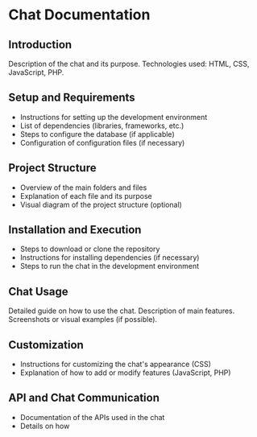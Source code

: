 # Chat Documentation

## Introduction
Description of the chat and its purpose. Technologies used: HTML, CSS, JavaScript, PHP.

## Setup and Requirements
- Instructions for setting up the development environment
- List of dependencies (libraries, frameworks, etc.)
- Steps to configure the database (if applicable)
- Configuration of configuration files (if necessary)

## Project Structure
- Overview of the main folders and files
- Explanation of each file and its purpose
- Visual diagram of the project structure (optional)

## Installation and Execution
- Steps to download or clone the repository
- Instructions for installing dependencies (if necessary)
- Steps to run the chat in the development environment

## Chat Usage
Detailed guide on how to use the chat. Description of main features. Screenshots or visual examples (if possible).

## Customization
- Instructions for customizing the chat's appearance (CSS)
- Explanation of how to add or modify features (JavaScript, PHP)

## API and Chat Communication
- Documentation of the APIs used in the chat
- Details on how
